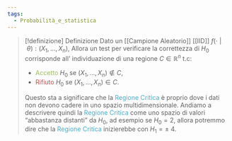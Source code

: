 ```yaml
---
tags:
  - Probabilità_e_statistica
---
```

>[!definizione]  Definizione
>Dato un [[Campione Aleatorio]] [[IID]] $f(\cdot \ |\ \theta):(X_{1},\dots ,X_{n})$,
>Allora un test per verificare la correttezza di $H_{0}$ corrisponde all’ individuazione di una regione $C\in\mathbb{R}^n$ t.c:
>- <font color="#9bbb59">Accetto</font> $H_{0}$ se $(X_{1},\dots ,X_{n})\notin C$,
>- <font color="#c0504d">Rifiuto</font> $H_{0}$ se $(X_{1},\dots ,X_{n})\in C$.
>
>Questo sta a significare che la <font color="#4bacc6">Regione Critica</font> è proprio dove i dati non devono cadere in uno spazio multidimensionale.
>Andiamo a descrivere quindi la <font color="#4bacc6">Regione Critica</font> come uno spazio di valori “abbastanza distanti” da $H_{0}$, ad esempio se $H_{0}=2$, allora potremmo dire che la <font color="#4bacc6">Regione Critica</font> inizierebbe con $H_{1}=\pm\ 4$.
